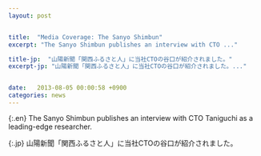 ```yaml
---
layout: post


title:  "Media Coverage: The Sanyo Shimbun"
excerpt: "The Sanyo Shimbun publishes an interview with CTO ..."

title-jp:  "山陽新聞「関西ふるさと人」に当社CTOの谷口が紹介されました。"
excerpt-jp: "山陽新聞「関西ふるさと人」に当社CTOの谷口が紹介されました。..."


date:   2013-08-05 00:00:58 +0900
categories: news
---
```


{:.en}
The Sanyo Shimbun publishes an interview with CTO Taniguchi as a leading-edge researcher.


{:.jp}
山陽新聞「関西ふるさと人」に当社CTOの谷口が紹介されました。